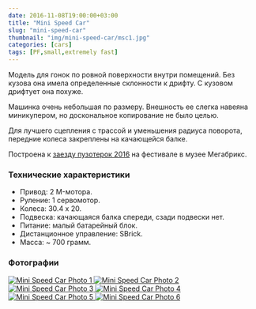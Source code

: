```yaml
---
date: 2016-11-08T19:00:00+03:00
title: "Mini Speed Car"
slug: "mini-speed-car"
thumbnail: "img/mini-speed-car/msc1.jpg"
categories: [cars]
tags: [PF,small,extremely fast]
---
```


Модель для гонок по ровной поверхности внутри помещений. Без кузова она имела определенные склонности к дрифту. С кузовом дрифтует она похуже.

Машинка очень небольшая по размеру. Внешность ее слегка навеяна миникупером, но доскональное копирование не было целью.

Для лучшего сцепления с трассой и уменьшения радиуса поворота, передние колеса закреплены на качающейся балке.

Построена к <a rel="noopener" href="https://vk.com/topic-40661157_36263196" target="_blank">заезду пузотерок 2016</a> на фестивале в музее Мегабрикс.

<!--more-->

### Технические характеристики

- Привод: 2 M-мотора.
- Руление: 1 сервомотор.
- Колеса: 30.4 x 20.
- Подвеска: качающаяся балка спереди, сзади подвески нет.
- Питание: малый батарейный блок.
- Дистанционное управление: SBrick.
- Масса: ~ 700 грамм.

### Фотографии

<div id="lightgallery">
  <a href="./../../img/mini-speed-car/msc1.jpg">
    <img src="./../../img/mini-speed-car/msc1_p.jpg" alt="Mini Speed Car Photo 1">
  </a>
  <a href="./../../img/mini-speed-car/msc2.jpg">
    <img src="./../../img/mini-speed-car/msc2_p.jpg" alt="Mini Speed Car Photo 2">
  </a>
  <a href="./../../img/mini-speed-car/msc3.jpg">
    <img src="./../../img/mini-speed-car/msc3_p.jpg" alt="Mini Speed Car Photo 3">
  </a>
  <a href="./../../img/mini-speed-car/msc4.jpg">
    <img src="./../../img/mini-speed-car/msc4_p.jpg" alt="Mini Speed Car Photo 4">
  </a>
  <a href="./../../img/mini-speed-car/msc5.jpg">
    <img src="./../../img/mini-speed-car/msc5_p.jpg" alt="Mini Speed Car Photo 5">
  </a>
  <a href="./../../img/mini-speed-car/msc6.jpg">
    <img src="./../../img/mini-speed-car/msc6_p.jpg" alt="Mini Speed Car Photo 6">
  </a>
</div>
